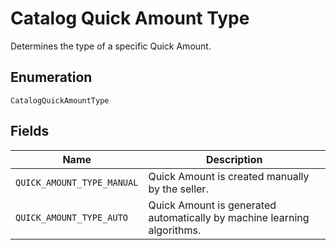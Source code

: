 <!-- Optimized: 2025-10-06 -->
<!-- RPM: 1.6.2.1.1.6.2.1_catalog-quick-amount-type_20251006 -->
<!-- Session: E2E RPM DNA Application -->
<!-- AOM: RND (Reggie & Dro) -->
<!-- COI: TECHNOLOGY -->
<!-- RPM: HIGH -->
<!-- ACTION: BUILD -->


# Catalog Quick Amount Type

Determines the type of a specific Quick Amount.

## Enumeration

`CatalogQuickAmountType`

## Fields

| Name | Description |
|  --- | --- |
| `QUICK_AMOUNT_TYPE_MANUAL` | Quick Amount is created manually by the seller. |
| `QUICK_AMOUNT_TYPE_AUTO` | Quick Amount is generated automatically by machine learning algorithms. |
